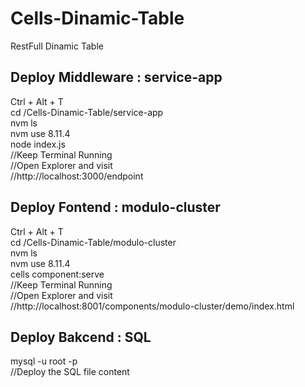 # Cells-Dinamic-Table
RestFull Dinamic Table

## Deploy Middleware : service-app

  Ctrl + Alt + T <br> 
  cd /Cells-Dinamic-Table/service-app <br>
  nvm ls <br>
  nvm use 8.11.4 <br>
  node index.js <br>
  //Keep Terminal Running <br>
  //Open Explorer and visit <br>
  //http://localhost:3000/endpoint <br>

## Deploy Fontend : modulo-cluster 

  Ctrl + Alt + T <br>
  cd /Cells-Dinamic-Table/modulo-cluster <br>
  nvm ls <br>
  nvm use 8.11.4 <br>
  cells component:serve <br>
  //Keep Terminal Running <br>
  //Open Explorer and visit <br>
  //http://localhost:8001/components/modulo-cluster/demo/index.html <br>


## Deploy Bakcend : SQL
  
  mysql -u root -p <br>
  //Deploy the SQL file content
